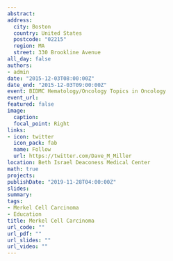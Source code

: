 ```yaml
---
abstract:
address:
  city: Boston
  country: United States
  postcode: "02215"
  region: MA
  street: 330 Brookline Avenue
all_day: false
authors: 
- admin
date: "2015-12-03T08:00:00Z"
date_end: "2015-12-03T09:00:00Z"
event: BIDMC Hematology/Oncology Topics in Oncology
event_url: 
featured: false
image:
  caption: 
  focal_point: Right
links:
- icon: twitter
  icon_pack: fab
  name: Follow
  url: https://twitter.com/Dave_M_Miller
location: Beth Israel Deaconess Medical Center
math: true
projects:
publishDate: "2019-11-28T04:00:00Z"
slides:  
summary: 
tags:
- Merkel Cell Carcinoma
- Education
title: Merkel Cell Carcinoma
url_code: ""
url_pdf: ""
url_slides: ""
url_video: ""
---
```

